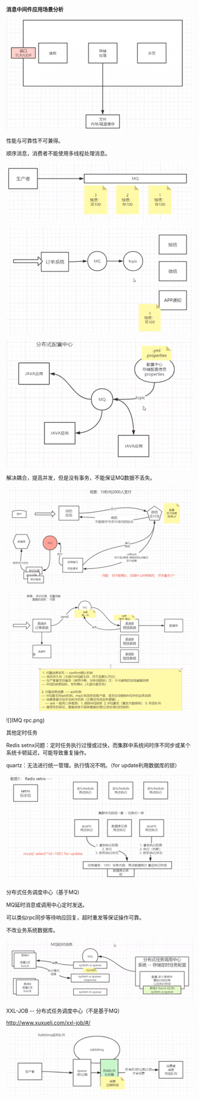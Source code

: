 **消息中间件应用场景分析**



![](mq本质.png)



性能与可靠性不可兼得。



顺序消息，消费者不能使用多线程处理消息。

![](顺序消息.png)



![](解耦-通知.png)



![](topic-分布式配置中心.png)



解决耦合，提高并发，但是没有事务，不能保证MQ数据不丢失。

![](queue-削峰填谷.png)



![](消息可靠.png)



![](MQ rpc.png)



其他定时任务

Redis setnx问题：定时任务执行过慢或过快，而集群中系统间时序不同步或某个系统卡顿延迟，可能导致重复操作。

quartz：无法进行统一管理。执行情况不明。（for update利用数据库的锁）

![](其他定时任务.png)



分布式任务调度中心（基于MQ）

MQ延时消息或调用中心定时发送。

可以类似rpc同步等待响应回复，超时重发等保证操作可靠。

不改业务系统数据库。

![](分布式任务调度中心（基于MQ）.png)



XXL-JOB -- 分布式任务调度中心（不是基于MQ）

http://www.xuxueli.com/xxl-job/#/



![](rabbitmq延时队列.png)

